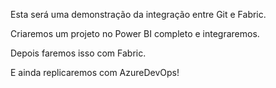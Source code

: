 Esta será uma demonstração da integração entre Git e Fabric.

Criaremos um projeto no Power BI completo e integraremos.

Depois faremos isso com Fabric.

E ainda replicaremos com AzureDevOps!